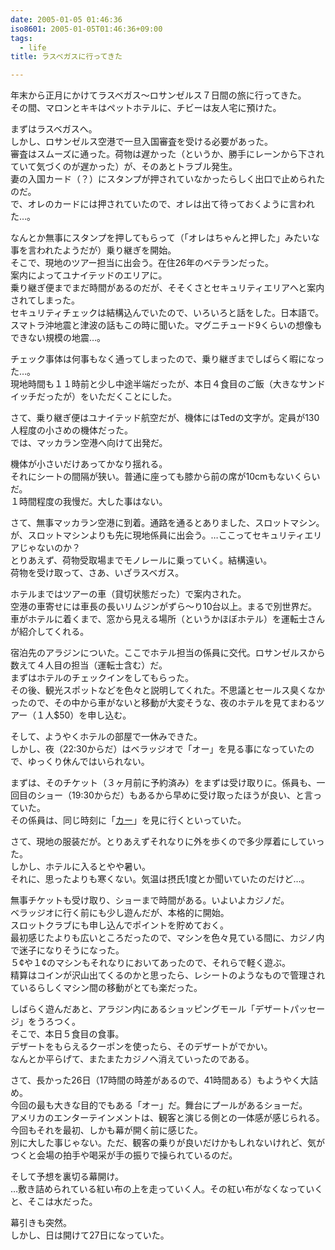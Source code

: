 ```yaml
---
date: 2005-01-05 01:46:36
iso8601: 2005-01-05T01:46:36+09:00
tags:
  - life
title: ラスベガスに行ってきた

---
```


<div class="entry-body">
  <p>年末から正月にかけてラスベガス〜ロサンゼルス７日間の旅に行ってきた。<br />
    その間、マロンとキキはペットホテルに、チビーは友人宅に預けた。</p>

  <p>まずはラスベガスへ。<br />
    しかし、ロサンゼルス空港で一旦入国審査を受ける必要があった。<br />
    審査はスムーズに通った。荷物は遅かった（というか、勝手にレーンから下されていて気づくのが遅かった）が、そのあとトラブル発生。<br />
    妻の入国カード（？）にスタンプが押されていなかったらしく出口で止められたのだ。<br />
    で、オレのカードには押されていたので、オレは出て待っておくように言われた…。</p>

  <p>なんとか無事にスタンプを押してもらって（「オレはちゃんと押した」みたいな事を言われたようだが）乗り継ぎを開始。<br />
    そこで、現地のツアー担当に出会う。在住26年のベテランだった。<br />
    案内によってユナイテッドのエリアに。<br />
    乗り継ぎ便までまだ時間があるのだが、そそくさとセキュリティエリアへと案内されてしまった。<br />
    セキュリティチェックは結構込んでいたので、いろいろと話をした。日本語で。<br />
    スマトラ沖地震と津波の話もこの時に聞いた。マグニチュード9くらいの想像もできない規模の地震…。</p>

  <p>チェック事体は何事もなく通ってしまったので、乗り継ぎまでしばらく暇になった…。<br />
    現地時間も１１時前と少し中途半端だったが、本日４食目のご飯（大きなサンドイッチだったが）をいただくことにした。</p>

  <p>さて、乗り継ぎ便はユナイテッド航空だが、機体にはTedの文字が。定員が130人程度の小さめの機体だった。<br />
    では、マッカラン空港へ向けて出発だ。</p>

  <p>機体が小さいだけあってかなり揺れる。<br />
    それにシートの間隔が狭い。普通に座っても膝から前の席が10cmもないくらいだ。<br />
    １時間程度の我慢だ。大した事はない。</p>

  <p>さて、無事マッカラン空港に到着。通路を通るとありました、スロットマシン。<br />
    が、スロットマシンよりも先に現地係員に出会う。…ここってセキュリティエリアじゃないのか？<br />
    とりあえず、荷物受取場までモノレールに乗っていく。結構遠い。<br />
    荷物を受け取って、さあ、いざラスベガス。</p>

  <p>ホテルまではツアーの車（貸切状態だった）で案内された。<br />
    空港の車寄せには車長の長いリムジンがずら〜り10台以上。まるで別世界だ。<br />
    車がホテルに着くまで、窓から見える場所（というかほぼホテル）を運転士さんが紹介してくれる。</p>

  <p>宿泊先のアラジンについた。ここでホテル担当の係員に交代。ロサンゼルスから数えて４人目の担当（運転士含む）だ。<br />
    まずはホテルのチェックインをしてもらった。<br />
    その後、観光スポットなどを色々と説明してくれた。不思議とセールス臭くなかったので、その中から車がないと移動が大変そうな、夜のホテルを見てまわるツアー（１人$50）を申し込む。</p>

  <p>そして、ようやくホテルの部屋で一休みできた。<br />
    しかし、夜（22:30からだ）はベラッジオで「オー」を見る事になっていたので、ゆっくり休んではいられない。</p>

  <p>まずは、そのチケット（３ヶ月前に予約済み）をまずは受け取りに。係員も、一回目のショー（19:30からだ）もあるから早めに受け取ったほうが良い、と言っていた。<br />
    その係員は、同じ時刻に「<a href="http://www.mgmgrand.com/entertainment/ka-cirque-du-soleil-show.aspx">カー</a>」を見に行くといっていた。</p>

  <p>さて、現地の服装だが。とりあえずそれなりに外を歩くので多少厚着にしていった。<br />
    しかし、ホテルに入るとやや暑い。<br />
    それに、思ったよりも寒くない。気温は摂氏1度とか聞いていたのだけど…。</p>

  <p>無事チケットも受け取り、ショーまで時間がある。いよいよカジノだ。<br />
    ベラッジオに行く前にも少し遊んだが、本格的に開始。<br />
    スロットクラブにも申し込んでポイントを貯めておく。<br />
    最初感じたよりも広いところだったので、マシンを色々見ている間に、カジノ内で迷子になりそうになった。<br />
    ５&cent;や１&cent;のマシンもそれなりにおいてあったので、それらで軽く遊ぶ。<br />
    精算はコインが沢山出てくるのかと思ったら、レシートのようなもので管理されているらしくマシン間の移動がとても楽だった。</p>

  <p>しばらく遊んだあと、アラジン内にあるショッピングモール「デザートパッセージ」をうろつく。<br />
    そこで、本日５食目の食事。<br />
    デザートをもらえるクーポンを使ったら、そのデザートがでかい。<br />
    なんとか平らげて、またまたカジノへ消えていったのである。</p>

  <p>さて、長かった26日（17時間の時差があるので、41時間ある）もようやく大詰め。<br />
    今回の最も大きな目的でもある「オー」だ。舞台にプールがあるショーだ。<br />
    アメリカのエンターテインメントは、観客と演じる側との一体感が感じられる。今回もそれを最初、しかも幕が開く前に感じた。<br />
    別に大した事じゃない。ただ、観客の乗りが良いだけかもしれないけれど、気がつくと会場の拍手や喝采が手の振りで操られているのだ。</p>

  <p>そして予想を裏切る幕開け。<br />
    …敷き詰められている紅い布の上を走っていく人。その紅い布がなくなっていくと、そこは水だった。</p>

  <p>幕引きも突然。<br />
    しかし、日は開けて27日になっていた。</p>
</div>
